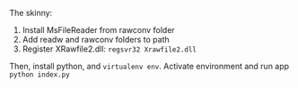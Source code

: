 The skinny:

1. Install MsFileReader from rawconv folder
2. Add readw and rawconv folders to path
3. Register XRawfile2.dll: `regsvr32 Xrawfile2.dll` 

Then, install python, and `virtualenv env`. Activate environment and run app `python index.py`